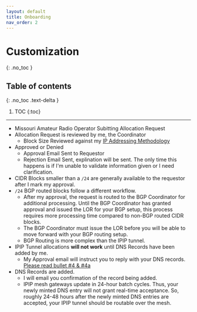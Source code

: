 ```yaml
---
layout: default
title: Onboarding
nav_order: 2
---
```


# Customization
{: .no_toc }

## Table of contents
{: .no_toc .text-delta }

1. TOC
{:toc}

---

* Missouri Amateur Radio Operator Subitting Allocation Request
* Allocation Request is reviewed by me, the Coordinator
  * Block Size Reviewed against my [IP Addressing Methodology](guideline.MD)
* Approved or Denied
  * Approval Email Sent to Requestor
  * Rejection Email Sent, explination will be sent. The only time this happens is if I'm unable to validate information given or I need clarification.
* CIDR Blocks smaller than a `/24` are generally available to the requestor after I mark my approval.
* `/24` BGP routed blocks follow a different workflow.  
  * After my approval, the request is routed to the BGP Coordinator for additional processing.  Until the BGP Coordinator has granted approval and issued the LOR for your BGP setup, this process requires more processing time compared to non-BGP routed CIDR blocks.
  * The BGP Coordinator must issue the LOR before you will be able to move forward with your BGP routing setup.
  * BGP Routing is more complex than the IPIP tunnel.
* IPIP Tunnel allocations **will not work** until DNS Records have been added by me.
  * My Approval email will instruct you to reply with your DNS records. [Please read bullet #4 & #4a](guideline.MD)
* DNS Records are added.
  * I will email you confirmation of the record being added.
  * IPIP mesh gateways update in 24-hour batch cycles. Thus, your newly minted DNS entry will not grant real-time acceptance. So, roughly 24-48 hours after the newly minted DNS entries are accepted, your IPIP tunnel should be routable over the mesh.
